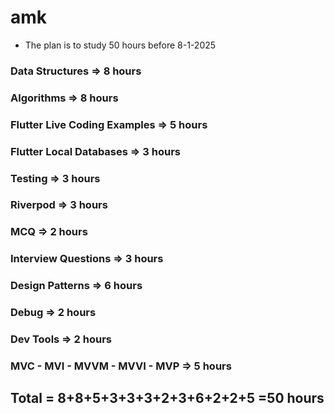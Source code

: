 # amk

- The plan is to study 50 hours before 8-1-2025

### Data Structures => 8 hours

### Algorithms => 8 hours

### Flutter Live Coding Examples => 5 hours

### Flutter Local Databases => 3 hours

### Testing => 3 hours

### Riverpod => 3 hours

### MCQ => 2 hours

### Interview Questions => 3 hours

### Design Patterns => 6 hours

### Debug => 2 hours

### Dev Tools => 2 hours

### MVC - MVI - MVVM - MVVI - MVP => 5 hours

## Total = 8+8+5+3+3+3+2+3+6+2+2+5 =50 hours